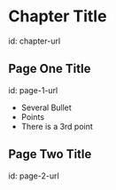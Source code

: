 # Chapter Title
id: chapter-url

## Page One Title
id: page-1-url

* Several Bullet
* Points
* There is a 3rd point

## Page Two Title
id: page-2-url

